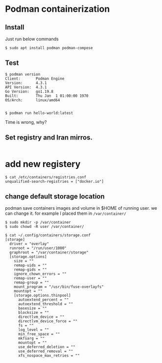 # Podman containerization

## Install

Just run below commands
```
$ sudo apt install podman podman-compose
```

## Test
```
$ podman version 
Client:       Podman Engine
Version:      4.3.1
API Version:  4.3.1
Go Version:   go1.19.8
Built:        Thu Jan  1 01:00:00 1970
OS/Arch:      linux/amd64


$ podman run hello-world:latest

```
Time is wrong, why?

## Set registry and Iran mirros.
```
```

# add new registery
```
$ cat /etc/containers/registries.conf
unqualified-search-registries = ["docker.io"]
```



## change default storage location
podman save containers images and volume in $HOME of running user. we can change it.
for example I placed them in `/var/container/`

```
$ sudo mkdir -p /var/container
$ sudo chowd -R user /var/container/

$ cat ~/.config/containers/storage.conf
[storage]
  driver = "overlay"
  runroot = "/run/user/1000"
  graphroot = "/var/container/storage"
  [storage.options]
    size = ""
    remap-uids = ""
    remap-gids = ""
    ignore_chown_errors = ""
    remap-user = ""
    remap-group = ""
    mount_program = "/usr/bin/fuse-overlayfs"
    mountopt = ""
    [storage.options.thinpool]
      autoextend_percent = ""
      autoextend_threshold = ""
      basesize = ""
      blocksize = ""
      directlvm_device = ""
      directlvm_device_force = ""
      fs = ""
      log_level = ""
      min_free_space = ""
      mkfsarg = ""
      mountopt = ""
      use_deferred_deletion = ""
      use_deferred_removal = ""
      xfs_nospace_max_retries = ""
```
